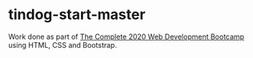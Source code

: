 # tindog-start-master

Work done as part of [The Complete 2020 Web Development Bootcamp](https://www.udemy.com/course/the-complete-web-development-bootcamp/) using HTML, CSS and Bootstrap.
